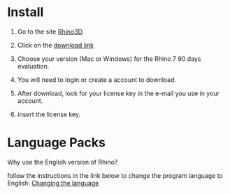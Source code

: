 # Install

1. Go to the site [Rhino3D](https://www.rhino3d.com). 

2. Click on the [download link](https://www.rhino3d.com/download/)

3. Choose your version (Mac or Windows) for the Rhino 7 90 days evaluation.

4. You will need to login or create a account to download.

5. After download, look for your license key in the e-mail you use in your account.

6. insert the license key.


# Language Packs

Why use the English version of Rhino?


follow the instructions in the link below to change the program language to English:
[Changing the language](https://wiki.mcneel.com/rhino/6/addlanguages)
